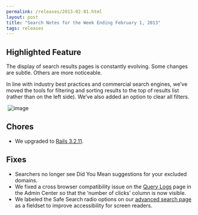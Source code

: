 ```yaml
---
permalink: /releases/2013-02-01.html
layout: post
title: "Search Notes for the Week Ending February 1, 2013"
tags: releases
---
```

<h2>Highlighted Feature</h2>
<p>The display of search results pages is constantly evolving. Some changes are subtle. Others are more noticeable.</p>
<p>In line with industry best practices and commercial search engines, we&#8217;ve moved t<span>he tools for filtering and sorting results to the top of results list (rather than on the left side). </span><span>We&#8217;ve also added an option to clear all filters.</span></p>
<p><span> <img class="img-polaroid" alt="image" src="http://f22818b4dfc10241d8a3-f1564c64756a8cfee25b6b19953b1d23.r31.cf2.rackcdn.com/tumblr_inline_mi657sjN2i1qz4rgp.png"/></span></p>

<h2>Chores</h2>
<ul><li><span>We upgraded to </span><span><a href="http://weblog.rubyonrails.org/2013/1/8/Rails-3-2-11-3-1-10-3-0-19-and-2-3-15-have-been-released/">Rails 3.2.11</a>.</span></li>
</ul><h2>Fixes</h2>
<ul><li><span>Searchers no longer see Did You Mean suggestions for your excluded domains.</span></li>
<li>We fixed a cross browser compatibility issue on the <a href="/blog/how-to-analyze-your-query-logs.html">Query Logs</a> page in the Admin Center so that the ‘number of clicks’ column is now visible.</li>
<li>We labeled the Safe Search radio options on our <a href="http://search.usa.gov/search/advanced?affiliate=govbenefits">advanced search page</a> as a fieldset to improve accessibility for screen readers.</li>
</ul>
